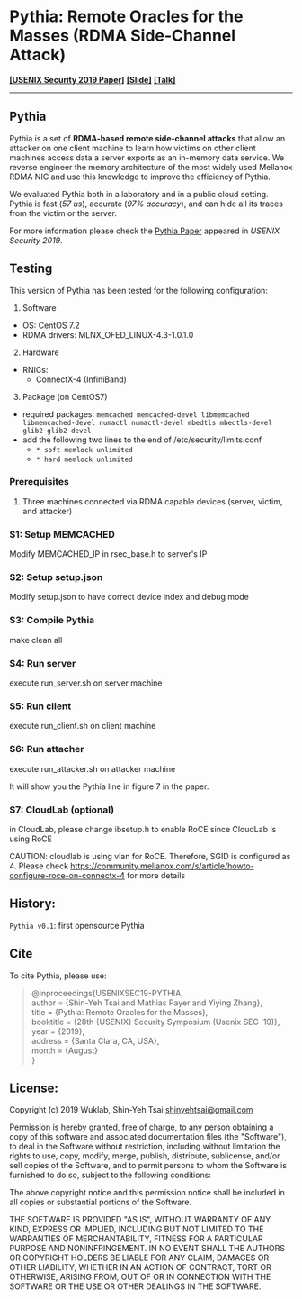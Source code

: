 # Pythia: Remote Oracles for the Masses (RDMA Side-Channel Attack)

[__[USENIX Security 2019 Paper]__](https://www.usenix.org/system/files/sec19-tsai.pdf)
[__[Slide]__](./Documentation/Shin-Yeh-RDMASecurity-081519-UsenixSecurity.pdf)
[__[Talk]__](https://www.usenix.org/conference/usenixsecurity19/presentation/tsai)

---

## Pythia

Pythia is a set of __RDMA-based remote side-channel attacks__ that allow an attacker on one client machine to learn how victims on other client machines access data a server exports as an in-memory data service.  We reverse engineer the memory architecture of the most widely used Mellanox RDMA NIC and use this knowledge to improve the efficiency of Pythia. 

We evaluated Pythia both in a laboratory and in a public cloud setting. Pythia is fast (_57 us_), accurate (_97% accuracy_), and can hide all its traces from the victim or the server.

For more information please check the [Pythia Paper](https://www.usenix.org/system/files/sec19-tsai.pdf) appeared in *USENIX Security 2019*.

## Testing

This version of Pythia has been tested for the following configuration:

1. Software
  * OS: CentOS 7.2 
  * RDMA drivers: MLNX_OFED_LINUX-4.3-1.0.1.0
2. Hardware
  * RNICs:
    * ConnectX-4 (InfiniBand)
3. Package (on CentOS7)
  * required packages: `memcached memcached-devel libmemcached libmemcached-devel numactl numactl-devel mbedtls mbedtls-devel glib2 glib2-devel `
  * add the following two lines to the end of /etc/security/limits.conf
    * `* soft memlock unlimited`
    * `* hard memlock unlimited`

### Prerequisites
1. Three machines connected via RDMA capable devices (server, victim, and attacker)

### S1: Setup MEMCACHED
Modify MEMCACHED_IP in rsec_base.h to server's IP

### S2: Setup setup.json
Modify setup.json to have correct device index and debug mode

### S3: Compile Pythia
make clean all

### S4: Run server
execute run_server.sh on server machine

### S5: Run client
execute run_client.sh on client machine

### S6: Run attacher
execute run_attacker.sh on attacker machine

It will show you the Pythia line in figure 7 in the paper.

### S7: CloudLab (optional)
in CloudLab, please change ibsetup.h to enable RoCE since CloudLab is using RoCE

CAUTION: cloudlab is using vlan for RoCE. Therefore, SGID is configured as 4. Please check https://community.mellanox.com/s/article/howto-configure-roce-on-connectx-4 for more details

## History:
`Pythia v0.1`: first opensource Pythia

## Cite

To cite Pythia, please use:

>\@inproceedings{USENIXSEC19-PYTHIA,  
> author = {Shin-Yeh Tsai and Mathias Payer and Yiying Zhang},  
> title = {Pythia: Remote Oracles for the Masses},  
> booktitle = {28th {USENIX} Security Symposium (Usenix SEC '19)},  
> year = {2019},  
> address = {Santa Clara, CA, USA},  
> month = {August}  
>}

## License:
Copyright (c) 2019 Wuklab, Shin-Yeh Tsai <shinyehtsai@gmail.com>

Permission is hereby granted, free of charge, to any person obtaining a copy
of this software and associated documentation files (the "Software"), to deal
in the Software without restriction, including without limitation the rights
to use, copy, modify, merge, publish, distribute, sublicense, and/or sell
copies of the Software, and to permit persons to whom the Software is
furnished to do so, subject to the following conditions:

The above copyright notice and this permission notice shall be included in all
copies or substantial portions of the Software.

THE SOFTWARE IS PROVIDED "AS IS", WITHOUT WARRANTY OF ANY KIND, EXPRESS OR
IMPLIED, INCLUDING BUT NOT LIMITED TO THE WARRANTIES OF MERCHANTABILITY,
FITNESS FOR A PARTICULAR PURPOSE AND NONINFRINGEMENT. IN NO EVENT SHALL THE
AUTHORS OR COPYRIGHT HOLDERS BE LIABLE FOR ANY CLAIM, DAMAGES OR OTHER
LIABILITY, WHETHER IN AN ACTION OF CONTRACT, TORT OR OTHERWISE, ARISING FROM,
OUT OF OR IN CONNECTION WITH THE SOFTWARE OR THE USE OR OTHER DEALINGS IN THE
SOFTWARE.
